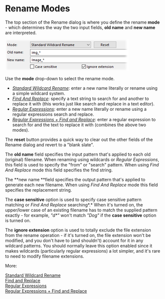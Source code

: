 # Rename Modes

The top section of the Rename dialog is where you define the rename **mode** - which determines the way the two input fields, **old name** and **new name** are interpreted. 

![](/Manual/images/media/rename_mode.png)

Use the **mode** drop-down to select the rename mode.

- *[Standard Wildcard Rename](/Manual/file_operations/renaming_files/advanced_rename/rename_modes/standard_wildcard_rename.md)*: enter a new name literally or rename using a simple wildcard system.
- *[Find And Replace](/Manual/file_operations/renaming_files/advanced_rename/rename_modes/find_and_replace.md)*: specify a text string to search for and another to replace it with (this works just like search and replace in a text editor).
- *[Regular Expressions](/Manual/file_operations/renaming_files/advanced_rename/rename_modes/regular_expressions.md)*: enter a new name literally or rename using a regular expressions search and replace.
- *[Regular Expressions + Find and Replace](/Manual/file_operations/renaming_files/advanced_rename/rename_modes/regular_expressions_and_find_and_replace.md)*: enter a regular expression to search for and the text to replace it with (combines the above two modes).

The **reset** button provides a quick way to clear out the other fields of the Rename dialog and revert to a "blank slate".

The **old name** field specifies the input pattern that's applied to each old (original) filename. When renaming using wildcards or *Regular Expressions*, this field is used to specify the "from" or "search" pattern. When using *Find And Replace* mode this field specifies the find string.

The **new name **field specifies the output pattern that's applied to generate each new filename. When using *Find And Replace* mode this field specifies the replacement string.

The **case sensitive** option is used to specify case sensitive pattern matching or *Find And Replace* searching*.* When it's turned on, the upper/lower case of an existing filename has to match the supplied pattern exactly - for example, *"d\*"* won't match *"Dog"* if the **case sensitive** option is turned on.

The **ignore extension** option is used to totally exclude the file extension from the rename operation - if it's turned on, the file extension won't be modified, and you don't have to (and shouldn't) account for it in any wildcard patterns. You should normally leave this option enabled since it makes wildcards (particularly regular expressions) a lot simpler, and it's rare to need to modify filename extensions.

More:

[Standard Wildcard Rename](/Manual/file_operations/renaming_files/advanced_rename/rename_modes/standard_wildcard_rename.md)  
[Find and Replace](/Manual/file_operations/renaming_files/advanced_rename/rename_modes/find_and_replace.md)  
[Regular Expressions](/Manual/file_operations/renaming_files/advanced_rename/rename_modes/regular_expressions.md)  
[Regular Expressions + Find and Replace](/Manual/file_operations/renaming_files/advanced_rename/rename_modes/regular_expressions_and_find_and_replace.md)  
